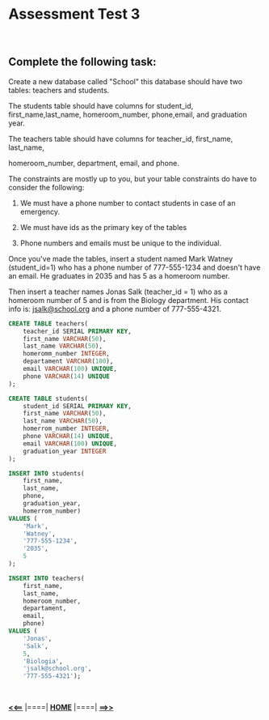 # **Assessment Test 3**

<br/>

## **Complete the following task:**

Create a new database called "School" this database should have two tables: teachers and students.

The students table should have columns for student_id, first_name,last_name, homeroom_number, phone,email, and graduation year.

The teachers table should have columns for teacher_id, first_name, last_name,

homeroom_number, department, email, and phone.

The constraints are mostly up to you, but your table constraints do have to consider the following:

 1. We must have a phone number to contact students in case of an emergency.

 2. We must have ids as the primary key of the tables
 
 3. Phone numbers and emails must be unique to the individual.

Once you've made the tables, insert a student named Mark Watney (student_id=1) who has a phone number of 777-555-1234 and doesn't have an email. He graduates in 2035 and has 5 as a homeroom number.

Then insert a teacher names Jonas Salk (teacher_id = 1) who as a homeroom number of 5 and is from the Biology department. His contact info is: jsalk@school.org and a phone number of 777-555-4321.

```sql
CREATE TABLE teachers(
	teacher_id SERIAL PRIMARY KEY, 
	first_name VARCHAR(50), 
	last_name VARCHAR(50), 
	homeromm_number INTEGER,
	departament VARCHAR(100),
	email VARCHAR(100) UNIQUE, 
	phone VARCHAR(14) UNIQUE 
);
```

```sql
CREATE TABLE students(
	student_id SERIAL PRIMARY KEY,
	first_name VARCHAR(50),
	last_name VARCHAR(50), 
	homerrom_number INTEGER, 
	phone VARCHAR(14) UNIQUE, 
	email VARCHAR(100) UNIQUE, 
	graduation_year INTEGER
);
```

```sql
INSERT INTO students(
	first_name, 
	last_name, 
	phone, 
	graduation_year, 
	homerrom_number)
VALUES (
	'Mark', 
	'Watney', 
	'777-555-1234', 
	'2035',
	5
);
```

```sql
INSERT INTO teachers(
	first_name, 
	last_name, 
	homeroom_number, 
	departament, 
	email, 
	phone)
VALUES (
	'Jonas', 
	'Salk', 
	5, 
	'Biologia', 
	'jsalk@school.org', 
	'777-555-4321');
```

<br/>

[**<<==**](./assessment_test_2_section_7.md) |====| [**HOME**](../README.md) |====| [**==>>**](./challenges_section_10.md)